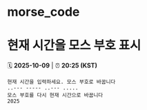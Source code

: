 # morse_code
# 현재 시간을 모스 부호 표시
<!-- MORSE_TIME_START -->
🗓️ **2025-10-09** | ⏰ **20:25 (KST)**

```
현재 시간을 입력하세요. 모스 부호로 바꿉니다
..--- ----- ..--- .....
모스 부호를 다시 현재 시간으로 바꿉니다
2025
```
<!-- MORSE_TIME_END -->
